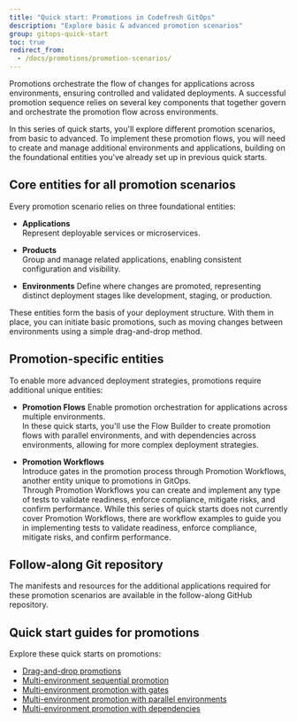 ```yaml
---
title: "Quick start: Promotions in Codefresh GitOps"
description: "Explore basic & advanced promotion scenarios"
group: gitops-quick-start
toc: true
redirect_from:
  - /docs/promotions/promotion-scenarios/
---
```



Promotions orchestrate the flow of changes for applications across environments, ensuring controlled and validated deployments. 
A successful promotion sequence relies on several key components that together govern and orchestrate the promotion flow across environments. 

In this series of quick starts, you'll explore different promotion scenarios, from basic to advanced. To implement these promotion flows, you will need to create and manage additional environments and applications, building on the foundational entities you've already set up in previous quick starts.

## Core entities for all promotion scenarios
Every promotion scenario relies on three foundational entities:

* **Applications**  
  Represent deployable services or microservices.

* **Products**  
  Group and manage related applications, enabling consistent configuration and visibility.

* **Environments**
  Define where changes are promoted, representing distinct deployment stages like development, staging, or production.

These entities form the basis of your deployment structure. With them in place, you can initiate basic promotions, such as moving changes between environments using a simple drag-and-drop method.

## Promotion-specific entities
To enable more advanced deployment strategies, promotions require additional unique entities:

* **Promotion Flows**
  Enable promotion orchestration for applications across multiple environments.  
  In these quick starts, you'll use the Flow Builder to create promotion flows with parallel environments, and with dependencies across environments, allowing for more complex deployment strategies.

* **Promotion Workflows**  
  Introduce gates in the promotion process through Promotion Workflows, another entity unique to promotions in GitOps.  
  Through Promotion Workflows you can create and implement any type of tests to validate readiness, enforce compliance, mitigate risks, and confirm performance. While this series of quick starts does not currently cover Promotion Workflows, there are workflow examples to guide you in implementing tests to validate readiness, enforce compliance, mitigate risks, and confirm performance.<!--- By incorporating gates, Promotion Workflows provide structured, repeatable validation points throughout your promotion sequence, giving you confidence in every deployment.  -->

## Follow-along Git repository
The manifests and resources for the additional applications required for these promotion scenarios are available in the follow-along GitHub repository.

## Quick start guides for promotions
Explore these quick starts on promotions:
* [Drag-and-drop promotions]({{site.baseurl}}/docs/gitops-quick-start/drag-and-drop/)  
* [Multi-environment sequential promotion]({{site.baseurl}}/docs/gitops-quick-start/multi-env-sequential-flow/)  
* [Multi-environment promotion with gates]({{site.baseurl}}/docs/gitops-quick-start/policy-multi-env-promotion/)  
* [Multi-environment promotion with parallel environments]({{site.baseurl}}/docs/gitops-quick-start/parallel-multi-env-promotion/)  
* [Multi-environment promotion with dependencies]({{site.baseurl}}/docs/gitops-quick-start/dependency-multi-env-promotion/)

